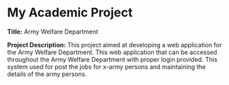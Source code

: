 <h1>My Academic Project</h1>
<p><b>Title:</b> Army Welfare Department</p>
<p><b>Project Description:</b> This project aimed at developing a web application for the Army Welfare Department. This web application that can be accessed throughout the Army Welfare Department with proper login provided. This system used for post the jobs for x-army persons and maintaining the details of the army persons.</p>
